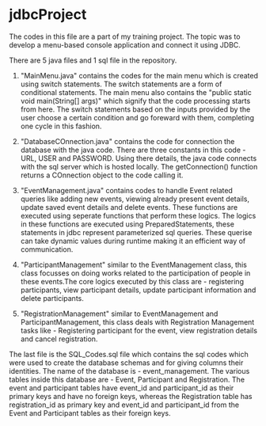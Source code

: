 # jdbcProject

The codes in this file are a part of my training project. The topic was to develop a menu-based console application and connect it using JDBC. 

There are 5 java files and 1 sql file in the repository.

1. "MainMenu.java" contains the codes for the main menu which is created using switch statements. The switch statements are a form of
conditional statements. The main menu also contains the "public static void main(String[] args)" which signify that the code processing starts from here.
The switch statements based on the inputs provided by the user choose a certain condition and go foreward with them, completing one cycle in this fashion.

2. "DatabaseCOnnection.java" contains the code for connection the database with the java code. There are three constants in this code - URL, USER and PASSWORD.
Using there details, the java code connects with the sql server which is hosted locally. The getConnection() function returns a COnnection object to the code calling it.

3. "EventManagement.java" contains codes to handle Event related queries like adding new events, viewing already present event details, update saved event details and delete events. These functions are executed using seperate functions that perform these logics. The logics in these functions are executed using PreparedStatements, these statements in jdbc represent parameterized sql queries. These querise can take dynamic values during runtime making it an efficient way of communication.

4. "ParticipantManagement" similar to the EventManagement class, this class focusses on doing works related to the participation of people in these events.The core logics executed by this class are - registering participants, view participant details, update participant information and delete participants.

5. "RegistrationManagement" similar to EventManagement and ParticipantManagement, this class deals with Registration Management tasks like - Registering participant for the event, view registration details and cancel registration.

The last file is the SQL_Codes.sql file which contains the sql codes which were used to create the database schemas and for giving columns their identities. The name of the database is - event_management. The various tables inside this database are - Event, Participant and Registration. The event and participant tables have event_id and participant_id as their primary keys and have no foreign keys, whereas the Registration table has registration_id as primary key and event_id and participant_id from the Event and Participant tables as their foreign keys.
